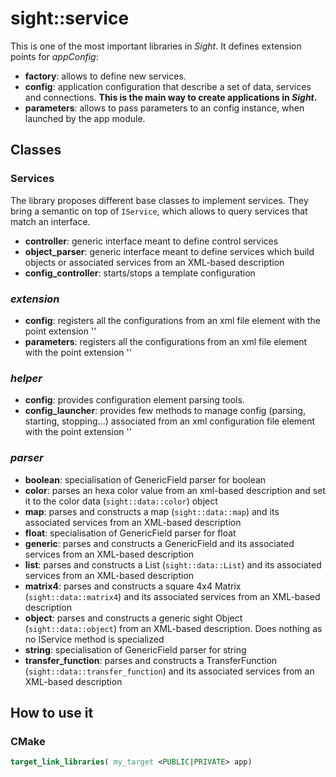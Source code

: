 # sight::service

This is one of the most important libraries in _Sight_. It defines extension points for _appConfig_:
- **factory**: allows to define new services.
- **config**: application configuration that describe a set of data, services and connections. **This is the main way to create applications in _Sight_.**
- **parameters**: allows to pass parameters to an config instance, when launched by the app module.

## Classes

### Services

The library proposes different base classes to implement services. They bring a semantic on top of `IService`, which allows to query services that match an interface.

- **controller**: generic interface meant to define control services
- **object_parser**: generic interface meant to define services which build objects or associated services from an XML-based description
- **config_controller**: starts/stops a template configuration

### _extension_

- **config**: registers all the configurations from an xml file element with the point extension '<appConfig>'
- **parameters**: registers all the configurations from an xml file element with the point extension '<parameters>'

### _helper_

- **config**: provides configuration element parsing tools.
- **config_launcher**: provides few methods to manage config (parsing, starting, stopping...) associated from an xml configuration file element with the point extension '<appConfig>'

### _parser_

- **boolean**: specialisation of GenericField parser for boolean
- **color**: parses an hexa color value from an xml-based description and set it to the color data (`sight::data::color`) object
- **map**: parses and constructs a map (`sight::data::map`) and its associated services from an XML-based description
- **float**: specialisation of GenericField parser for float
- **generic**: parses and constructs a GenericField and its associated services from an XML-based description
- **list**: parses and constructs a List (`sight::data::List`) and its associated services from an XML-based description
- **matrix4**: parses and constructs a square 4x4 Matrix (`sight::data::matrix4`) and its associated services from an XML-based description
- **object**: parses and constructs a generic sight Object (`sight::data::object`) from an XML-based description. Does nothing as no IService method is specialized
- **string**: specialisation of GenericField parser for string
- **transfer_function**: parses and constructs a TransferFunction (`sight::data::transfer_function`) and its associated services from an XML-based description

## How to use it

### CMake

```cmake
target_link_libraries( my_target <PUBLIC|PRIVATE> app)
```
